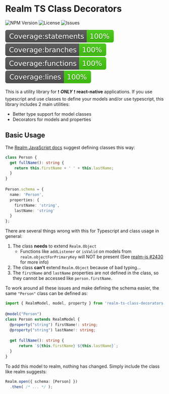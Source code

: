 # Realm TS Class Decorators

![NPM Version](https://img.shields.io/npm/v/realm-ts-class-decorators) ![License](https://img.shields.io/github/license/aklinker1/realm-ts-class-decorators) ![Issues](https://img.shields.io/github/issues/aklinker1/realm-ts-class-decorators)

![ ](coverage/badge-statements.svg) ![ ](coverage/badge-branches.svg) ![ ](coverage/badge-functions.svg) ![ ](coverage/badge-lines.svg)

This is a utility library for :exclamation: ___ONLY___ :exclamation: __react-native__ applications. If you use typescript and use classes to define your models and/or use typescript, this library includes 2 main utilities:

- Better type support for model classes
- Decorators for models and properties

## Basic Usage

The [Realm JavaScript docs](https://realm.io/docs/javascript/latest/#classes) suggest defining classes this way:

```ts
class Person {
  get fullName(): string {
    return this.firstName + ' ' + this.lastName;
  }
}

Person.schema = {
  name: 'Person',
  properties: {
    firstName: 'string',
    lastName: 'string'
  }
};
```

There are several things wrong with this for Typescript and class usage in general:

1. The class __needs__ to extend `Realm.Object`
   - Functions like `addListener` or `isValid` on models from `realm.objectForPrimaryKey` will NOT be present (See [realm-js #2430](https://github.com/realm/realm-js/issues/2430) for more info)
2. The class __can't__ extend `Realm.Object` because of bad typing...
3. The `firstName` and `lastName` properties are not defined in the class, so they cannot be accessed like `person.firstName`.

To work around all these issues and make defining the schema easier, the same `"Person"` class can be defined as:

```ts
import { RealmModel, model, property } from 'realm-ts-class-decorators';

@model("Person")
class Person extends RealmModel {
  @property("string") firstName!: string;
  @property("string") lastName!: string;

  get fullName(): string {
      return `${this.firstName} ${this.lastName}`;
  }
}
```

To add this model to realm, nothing has changed. Simply include the class like realm suggests:

```ts
Realm.open({ schema: [Person] })
  .then( /* ... */ );
```
